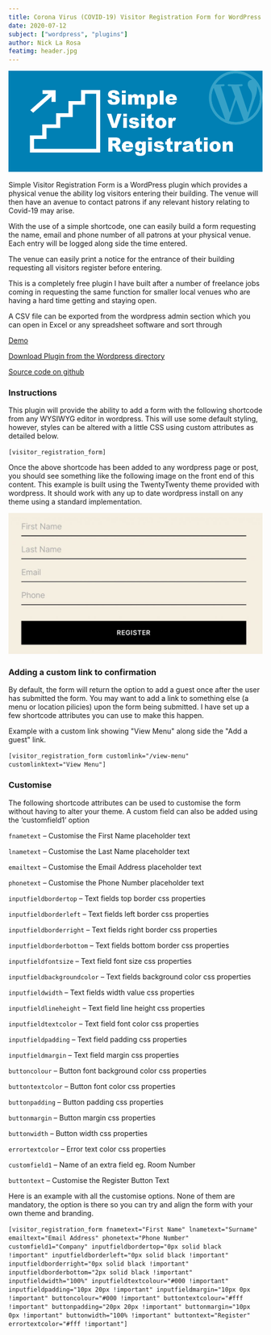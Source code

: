 ```yaml
---
title: Corona Virus (COVID-19) Visitor Registration Form for WordPress
date: 2020-07-12
subject: ["wordpress", "plugins"]
author: Nick La Rosa
featimg: header.jpg
---
```


![Simple Visitor Registration Plugin for Wordpress](header_1.png)

Simple Visitor Registration Form is a WordPress plugin which provides a physical venue the ability log visitors entering their building. The venue will then have an avenue to contact patrons if any relevant history relating to Covid-19 may arise.

With the use of a simple shortcode, one can easily build a form requesting the name, email and phone number of all patrons at your physical venue. Each entry will be logged along side the time entered.

The venue can easily print a notice for the entrance of their building requesting all visitors register before entering.

This is a completely free plugin I have built after a number of freelance jobs coming in requesting the same function for smaller local venues who are having a hard time getting and staying open.

A CSV file can be exported from the wordpress admin section which you can open in Excel or any spreadsheet software and sort through

<a href="https://simplevisitorregistration.nicklarosa.net/" target="_blank">Demo</a>

<a href="https://wordpress.org/plugins/simple-visitor-registration-form/" target="_blank">Download Plugin from the Wordpress directory</a>

<a href="https://github.com/n1cklarosa/WP-Simple-Visitor-Registration-Form" target="_blank">Source code on github</a>

### Instructions

This plugin will provide the ability to add a form with the following shortcode from any WYSIWYG editor in wordpress. This will use some default styling, however, styles can be altered with a little CSS using custom attributes as detailed below.

`[visitor_registration_form]`

Once the above shortcode has been added to any wordpress page or post, you should see something like the following image on the front end of this content. This example is built using the TwentyTwenty theme provided with wordpress. It should work with any up to date wordpress install on any theme using a standard implementation.

![Image of working form](img_0854-1024x567.jpg)

### Adding a custom link to confirmation

By default, the form will return the option to add a guest once after the user has submitted the form. You may want to add a link to something else (a menu or location pilicies) upon the form being submitted. I have set up a few shortcode attributes you can use to make this happen.

Example with a custom link showing "View Menu" along side the "Add a guest" link. 

`[visitor_registration_form customlink="/view-menu" customlinktext="View Menu"]`

### Customise

The following shortcode attributes can be used to customise the form without having to alter your theme. A custom field can also be added using the ‘customfield1’ option

`fnametext` – Customise the First Name placeholder text

`lnametext` – Customise the Last Name placeholder text

`emailtext` – Customise the Email Address placeholder text

`phonetext` – Customise the Phone Number placeholder text

`inputfieldbordertop` – Text fields top border css properties

`inputfieldborderleft` – Text fields left border css properties

`inputfieldborderright` – Text fields right border css properties

`inputfieldborderbottom` – Text fields bottom border css properties

`inputfieldfontsize` – Text field font size css properties

`inputfieldbackgroundcolor` – Text fields background color css properties

`inputfieldwidth` – Text fields width value css properties

`inputfieldlineheight` – Text field line height css properties

`inputfieldtextcolor` – Text field font color css properties

`inputfieldpadding` – Text field padding css properties

`inputfieldmargin` – Text field margin css properties

`buttoncolour` – Button font background color css properties

`buttontextcolor` – Button font color css properties

`buttonpadding` – Button padding css properties

`buttonmargin` – Button margin css properties

`buttonwidth` – Button width css properties

`errortextcolor` – Error text color css properties

`customfield1` – Name of an extra field eg. Room Number

`buttontext` – Customise the Register Button Text

Here is an example with all the customise options. None of them are mandatory, the option is there so you can try and align the form with your own theme and branding.

`[visitor_registration_form fnametext="First Name" lnametext="Surname" emailtext="Email Address" phonetext="Phone Number" customfield1="Company" inputfieldbordertop="0px solid black !important" inputfieldborderleft="0px solid black !important" inputfieldborderright="0px solid black !important" inputfieldborderbottom="2px solid black !important" inputfieldwidth="100%" inputfieldtextcolour="#000 !important" inputfieldpadding="10px 20px !important" inputfieldmargin="10px 0px !important" buttoncolour="#000 !important" buttontextcolour="#fff !important" buttonpadding="20px 20px !important" buttonmargin="10px 0px !important" buttonwidth="100% !important" buttontext="Register" errortextcolor="#fff !important"]`
